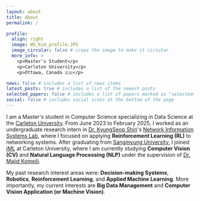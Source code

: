 ```yaml
---
layout: about
title: About
permalink: /

profile:
  align: right
  image: WS_Kim_profile.JPG
  image_circular: false # crops the image to make it circular
  more_info: >
    <p>Master's Student</p>
    <p>Carleton University</p>
    <p>Ottawa, Canada 🇨🇦</p>

news: false # includes a list of news items
latest_posts: true # includes a list of the newest posts
selected_papers: false # includes a list of papers marked as "selected={true}"
social: false # includes social icons at the bottom of the page
---
```


I am a Master's student in Computer Science specializing in Data Science at the [Carleton University](https://carleton.ca/scs/).
From June 2023 to February 2025, I worked as an undergraduate research intern in [Dr. KyungSeop Shin](https://cs.smu.ac.kr/cs/faculty/faculty.do?mode=view&empNo=10881398&pager.offset=0&pagerLimit=20)'s [Network Information Systems Lab](https://nisl.smu.ac.kr), where I focused on applying **Reinforcement Learning (RL)** to networking systems.
After graduating from [Sangmyung University](https://www.smu.ac.kr/eng1/index.do), I joined [iML](https://iml.carleton.ca/) at Carleton University, where I am currently studying **Computer Vision (CV)** and **Natural Language Processing (NLP)** under the supervision of [Dr. Majid Komeili](https://carleton.ca/scs/people/majid-komeili/).

My past research interest areas were: **Decision-making Systems**, **Robotics**, **Reinforcement Learning**, and **Applied Machine Learning**.
More importantly, my current interests are **Big Data Management** and **Computer Vision Application (or Machine Vision)**.
